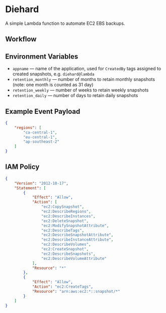 # Diehard

A simple Lambda function to automate EC2 EBS backups.

## Workflow

## Environment Variables
* `appname` — name of the application, used for `CreatedBy` tags assigned to created snapshots, e.g. `diehard@lambda`
* `retention_monthly` — number of months to retain monthly snapshots (note: one month is counted as 31 day)
* `retention_weekly` — number of weeks to retain weekly snapshots
* `retention_daily` — number of days to retain daily snapshots

## Example Event Payload
```json
{
    "regions": [
        "ca-central-1",
        "eu-central-1",
        "ap-southeast-2"
    ]
}
```

## IAM Policy
```json
{
    "Version": "2012-10-17",
    "Statement": [
        {
            "Effect": "Allow",
            "Action": [
                "ec2:CopySnapshot",
                "ec2:DescribeRegions",
                "ec2:DescribeInstances",
                "ec2:DeleteSnapshot",
                "ec2:ModifySnapshotAttribute",
                "ec2:DescribeTags",
                "ec2:DescribeSnapshotAttribute",
                "ec2:DescribeInstanceAttribute",
                "ec2:DescribeVolumes",
                "ec2:CreateSnapshot",
                "ec2:DescribeSnapshots",
                "ec2:DescribeVolumeAttribute"
            ],
            "Resource": "*"
        },
        {
            "Effect": "Allow",
            "Action": "ec2:CreateTags",
            "Resource": "arn:aws:ec2:*::snapshot/*"
        }
    ]
}
```